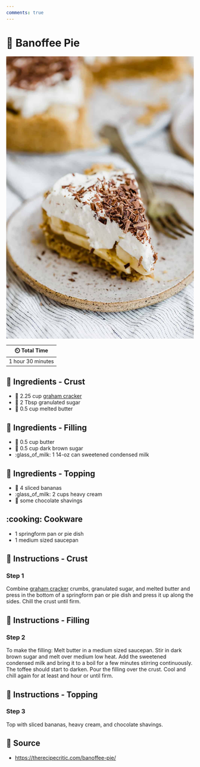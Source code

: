 ```yaml
---
comments: true
---
```

# :pie: Banoffee Pie

![Banoffee Pie](../assets/images/banoffee-pie.jpg)

| :timer_clock: Total Time |
|:-----------------------: |
| 1 hour 30 minutes |

## :salt: Ingredients - Crust

- :cookie: 2.25 cup [graham cracker][1]
- :candy: 2 Tbsp granulated sugar
- :butter: 0.5 cup melted butter

## :salt: Ingredients - Filling

- :butter: 0.5 cup butter
- :maple_leaf: 0.5 cup dark brown sugar
- :glass_of_milk: 1 14-oz can sweetened condensed milk

## :salt: Ingredients - Topping

- :banana: 4 sliced bananas
- :glass_of_milk: 2 cups heavy cream
- :chocolate_bar: some chocolate shavings

## :cooking: Cookware

- 1 springform pan or pie dish
- 1 medium sized saucepan

## :pencil: Instructions - Crust

### Step 1

Combine [graham cracker][1] crumbs, granulated sugar, and melted butter and press in the bottom of a springform pan or
pie dish and press it up along the sides. Chill the crust until firm.

## :pencil: Instructions - Filling

### Step 2

To make the filling: Melt butter in a medium sized saucepan. Stir in dark brown sugar and melt over medium low heat. Add
the sweetened condensed milk and bring it to a boil for a few minutes stirring continuously. The toffee should start to
darken. Pour the filling over the crust. Cool and chill again for at least and hour or until firm.

## :pencil: Instructions - Topping

### Step 3

Top with sliced bananas, heavy cream, and chocolate shavings.

## :link: Source

- <https://therecipecritic.com/banoffee-pie/>

[1]: <../ingredients/graham-crackers.md>
